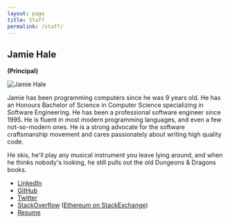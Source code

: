 ```yaml
---
layout: page
title: Staff
permalink: /staff/
---
```

## Jamie Hale
__(Principal)__

![Jamie Hale][1]

Jamie has been programming computers since he was 9 years old. He has an Honours Bachelor of Science in Computer Science specializing in Software Engineering. He has been a professional software engineer since 1995. He is fluent in most modern programming languages, and even a few not-so-modern ones. He is a strong advocate for the software craftsmanship movement and cares passionately about writing high quality code.

He skis, he'll play any musical instrument you leave lying around, and when he thinks nobody's looking, he still pulls out the old Dungeons &amp; Dragons books.

* [LinkedIn][2]
* [GitHub][3]
* [Twitter][4]
* [StackOverflow][5] ([Ethereum on StackExchange][6])
* [Resume][7]

[1]: /assets/jamie-hale.jpg
[2]: https://www.linkedin.com/in/jamiesonhale
[3]: https://github.com/jamiehale
[4]: http://twitter.com/jamiehale
[5]: https://stackoverflow.com/users/34533/jamie-hale
[6]: https://ethereum.stackexchange.com/users/2788/jamie-hale
[7]: /assets/2018-06-06-Jamie-Hale-Resume.pdf
